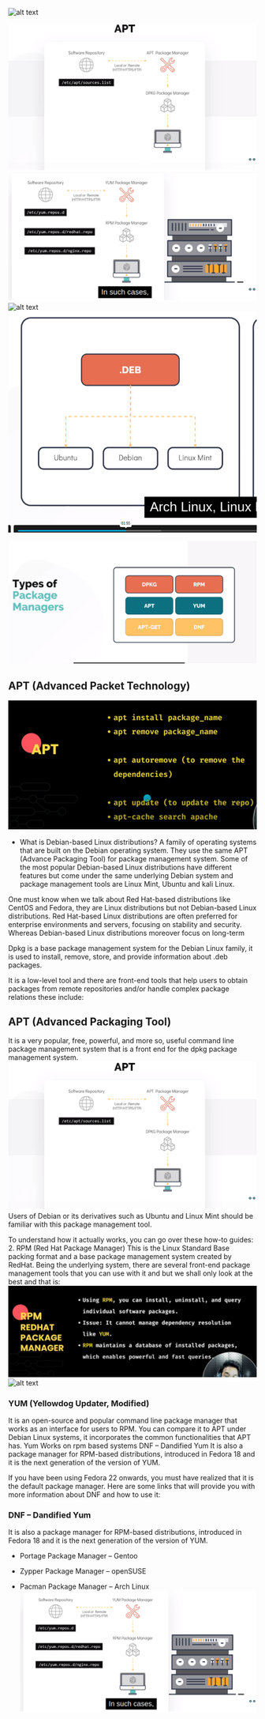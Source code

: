 ![alt text](image-3.png)

![Alt text](<Screenshot from 2024-02-24 13-19-27.png>)
![Alt text](<Screenshot from 2024-02-24 13-13-52.png>)
![alt text](image-4.png)
![alt text](screenshots/image-6.png)

![alt text](screenshots/image-7.png)
## APT (Advanced Packet Technology)
![Alt text](<screenshots/image-8.png>)

- What is Debian-based Linux distributions?
A family of operating systems that are built on the Debian operating system. They use the same APT (Advance Packaging Tool) for package management system. Some of the most popular Debian-based Linux distributions have different features but come under the same underlying Debian system and package management tools are Linux Mint, Ubuntu and kali Linux. 

One must know when we talk about Red Hat-based distributions like CentOS and Fedora, they are Linux distributions but not Debian-based Linux distributions. Red Hat-based Linux distributions are often preferred for enterprise environments and servers, focusing on stability and security. Whereas Debian-based Linux distributions moreover focus on long-term 

Dpkg is a base package management system for the Debian Linux family, it is used to install, remove, store, and provide information about .deb packages.

It is a low-level tool and there are front-end tools that help users to obtain packages from remote repositories and/or handle complex package relations these include:

## APT (Advanced Packaging Tool)
It is a very popular, free, powerful, and more so, useful command line package management system that is a front end for the dpkg package management system.
![Alt text](<screenshots/image-11.png>)
Users of Debian or its derivatives such as Ubuntu and Linux Mint should be familiar with this package management tool.

To understand how it actually works, you can go over these how-to guides:
2. RPM (Red Hat Package Manager)
This is the Linux Standard Base packing format and a base package management system created by RedHat. Being the underlying system, there are several front-end package management tools that you can use with it and but we shall only look at the best and that is:
![Alt text](<screenshots/image-9.png>)
![alt text](image-5.png)
 ### YUM (Yellowdog Updater, Modified)
It is an open-source and popular command line package manager that works as an interface for users to RPM. You can compare it to APT under Debian Linux systems, it incorporates the common functionalities that APT has.
Yum Works on rpm based systems
DNF – Dandified Yum
It is also a package manager for RPM-based distributions, introduced in Fedora 18 and it is the next generation of the version of YUM.

If you have been using Fedora 22 onwards, you must have realized that it is the default package manager. Here are some links that will provide you with more information about DNF and how to use it:
### DNF – Dandified Yum
It is also a package manager for RPM-based distributions, introduced in Fedora 18 and it is the next generation of the version of YUM.
 -  Portage Package Manager – Gentoo

 - Zypper Package Manager – openSUSE
 -  Pacman Package Manager – Arch Linux
 ![alt text](<screenshots/image-yum.png>)